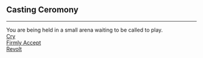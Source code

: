 ## Casting Ceromony 
---
You are being held in a small arena waiting to be called to play.  
[Cry](situations/cry.md)  
[Firmly Accept](situations/accept.md)  
[Revolt](situations/Revolt.md)  